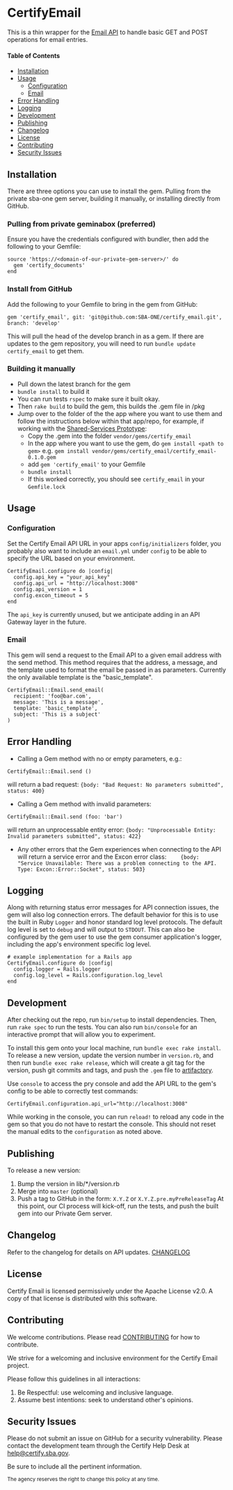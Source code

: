 # CertifyEmail

This is a thin wrapper for the [Email API](https://github.com/USSBA/email_api) to handle basic GET and POST operations for email entries.


#### Table of Contents
- [Installation](#installation)
- [Usage](#usage)
    - [Configuration](#configuration)
    - [Email](#email)
- [Error Handling](#error&nbsp;handling)
- [Logging](#logging)
- [Development](#development)
- [Publishing](#publishing)
- [Changelog](#changelog)
- [License](#license)
- [Contributing](#contributing)
- [Security Issues](#security-issues)

## Installation

There are three options you can use to install the gem. Pulling from the private sba-one gem server, building it manually, or installing directly from GitHub.

### Pulling from private geminabox (preferred)

Ensure you have the credentials configured with bundler, then add the following to your Gemfile:
```
source 'https://<domain-of-our-private-gem-server>/' do
  gem 'certify_documents'
end
```

### Install from GitHub

Add the following to your Gemfile to bring in the gem from GitHub:

```
gem 'certify_email', git: 'git@github.com:SBA-ONE/certify_email.git', branch: 'develop'
```

This will pull the head of the develop branch in as a gem.  If there are updates to the gem repository, you will need to run `bundle update certify_email` to get them.

### Building it manually

* Pull down the latest branch for the gem
* `bundle install` to build it
* You can run tests `rspec` to make sure it built okay.
* Then `rake build` to build the gem, this builds the .gem file in /pkg
* Jump over to the folder of the the app where you want to use them and follow the instructions below within that app/repo, for example, if working with the [Shared-Services Prototype](https://github.com/SBA-ONE/shared-services-prototype):
  * Copy the .gem into the folder `vendor/gems/certify_email`
  * In the app where you want to use the gem, do `gem install <path to gem>` e.g. `gem install vendor/gems/certify_email/certify_email-0.1.0.gem`
  * add `gem 'certify_email'` to your Gemfile
  * `bundle install`
  * If this worked correctly, you should see `certify_email` in your `Gemfile.lock`

## Usage

### Configuration
Set the Certify Email API URL in your apps `config/initializers` folder, you probably also want to include an `email.yml` under `config` to be able to specify the URL based on your environment.

```
CertifyEmail.configure do |config|
  config.api_key = "your_api_key"
  config.api_url = "http://localhost:3008"
  config.api_version = 1
  config.excon_timeout = 5
end
```
The `api_key` is currently unused, but we anticipate adding in an API Gateway layer in the future.

### Email

This gem will send a request to the Email API to a given email address with the send method. This method requires that the address, a message, and the template used to format the email be passed in as parameters. Currently the only available template is the "basic_template".
```
CertifyEmail::Email.send_email(
  recipient: 'foo@bar.com',
  message: 'This is a message',
  template: 'basic_template',
  subject: 'This is a subject'
)
```


## Error Handling
* Calling a Gem method with no or empty parameters, e.g.:
```
CertifyEmail::Email.send ()
```
will return a bad request:
`{body: "Bad Request: No parameters submitted", status: 400}`
* Calling a Gem method with invalid parameters:
```
CertifyEmail::Email.send (foo: 'bar')
```
will return an unprocessable entity error:
`{body: "Unprocessable Entity: Invalid parameters submitted", status: 422}`
* Any other errors that the Gem experiences when connecting to the API will return a service error and the Excon error class:
`    {body: "Service Unavailable: There was a problem connecting to the API. Type: Excon::Error::Socket", status: 503}`

## Logging
Along with returning status error messages for API connection issues, the gem will also log connection errors.  The default behavior for this is to use the built in Ruby `Logger` and honor standard log level protocols.  The default log level is set to `debug` and will output to `STDOUT`.  This can also be configured by the gem user to use the gem consumer application's logger, including the app's environment specific log level.
```
# example implementation for a Rails app
CertifyEmail.configure do |config|
  config.logger = Rails.logger
  config.log_level = Rails.configuration.log_level
end
```

## Development
After checking out the repo, run `bin/setup` to install dependencies. Then, run `rake spec` to run the tests. You can also run `bin/console` for an interactive prompt that will allow you to experiment.

To install this gem onto your local machine, run `bundle exec rake install`. To release a new version, update the version number in `version.rb`, and then run `bundle exec rake release`, which will create a git tag for the version, push git commits and tags, and push the `.gem` file to [artifactory](https://rubygems.org).

Use `console` to access the pry console and add the API URL to the gem's config to be able to correctly test commands:
```
CertifyEmail.configuration.api_url="http://localhost:3008"
```
While working in the console, you can run `reload!` to reload any code in the gem so that you do not have to restart the console.  This should not reset the manual edits to the `configuration` as noted above.

## Publishing
To release a new version:
  1. Bump the version in lib/\*/version.rb
  1. Merge into `master` (optional)
  1. Push a tag to GitHub in the form: `X.Y.Z` or `X.Y.Z.pre.myPreReleaseTag`
 At this point, our CI process will kick-off, run the tests, and push the built gem into our Private Gem server.

## Changelog
Refer to the changelog for details on API updates. [CHANGELOG](CHANGELOG.md)

## License
Certify Email is licensed permissively under the Apache License v2.0.
A copy of that license is distributed with this software.

## Contributing
We welcome contributions. Please read [CONTRIBUTING](CONTRIBUTING.md) for how to contribute.

We strive for a welcoming and inclusive environment for the Certify Email project.

Please follow this guidelines in all interactions:

1. Be Respectful: use welcoming and inclusive language.
2. Assume best intentions: seek to understand other's opinions.

## Security Issues
Please do not submit an issue on GitHub for a security vulnerability. Please contact the development team through the Certify Help Desk at [help@certify.sba.gov](mailto:help@certify.sba.gov).

Be sure to include all the pertinent information.

<sub>The agency reserves the right to change this policy at any time.</sub>
